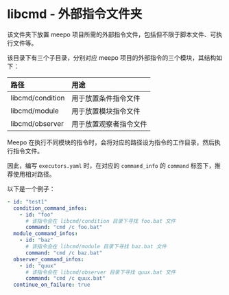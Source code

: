 # libcmd - 外部指令文件夹

该文件夹下放置 meepo 项目所需的外部指令文件，包括但不限于脚本文件、可执行文件等。

该目录下有三个子目录，分别对应 meepo 项目的外部指令的三个模块，其结构如下：

| 路径               | 用途          |
|:-----------------|:------------|
| libcmd/condition | 用于放置条件指令文件  |
| libcmd/module    | 用于放置模块指令文件  |
| libcmd/observer  | 用于放置观察者指令文件 |

Meepo 在执行不同模块的指令时，会将对应的路径设为指令的工作目录，然后执行指令文件。

因此，编写 `executors.yaml` 时，在对应的 `command_info` 的 `command` 标签下，推荐使用相对路径。

以下是一个例子：

```yaml
- id: "test1"
  condition_command_infos:
    - id: "foo"
      # 该指令会在 libcmd/condition 目录下寻找 foo.bat 文件
      command: "cmd /c foo.bat"
  module_command_infos:
    - id: "baz"
      # 该指令会在 libcmd/module 目录下寻找 baz.bat 文件
      command: "cmd /c baz.bat"
  observer_command_infos:
    - id: "quux"
      # 该指令会在 libcmd/observer 目录下寻找 quux.bat 文件
      command: "cmd /c quux.bat"
  continue_on_failure: true
```
